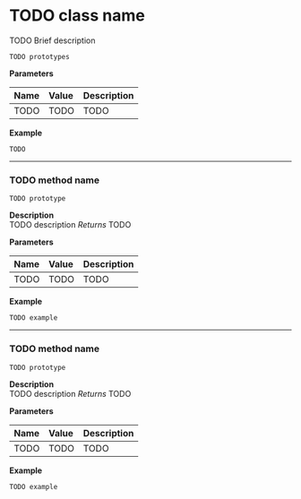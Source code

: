 # TODO class name
TODO Brief description

`TODO prototypes`

<b> Parameters </b> <br>

| Name | Value | Description |
| :--- | :---- | :---------- |
| TODO | TODO | TODO |

<b> Example </b> <br>
```clike
TODO
```

______________________________________________________________________________________________________________________________


### TODO method name
`TODO prototype`

**Description** <br>
TODO description
*Returns* TODO

**Parameters** 

| Name | Value | Description |
| :--- | :---- | :---------- |
| TODO | TODO | TODO |

**Example** 
```clike
TODO example
```

______________________________________________________________________________________________________________________________

### TODO method name
`TODO prototype`

**Description** <br>
TODO description
*Returns* TODO

**Parameters** 

| Name | Value | Description |
| :--- | :---- | :---------- |
| TODO | TODO | TODO |

**Example** 
```clike
TODO example
```
